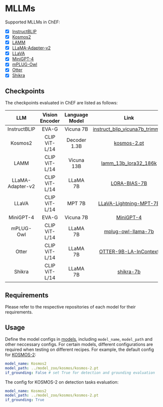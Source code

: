 # MLLMs


Supported MLLMs in ChEF:

- [x] [InstructBLIP](https://github.com/salesforce/LAVIS)
- [x] [Kosmos2](https://github.com/microsoft/unilm/tree/master/kosmos-2)
- [x] [LAMM](https://github.com/OpenLAMM/LAMM)
- [x] [LLaMA-Adapter-v2](https://github.com/ml-lab/LLaMA-Adapter-2)
- [x] [LLaVA](https://github.com/haotian-liu/LLaVA)
- [x] [MiniGPT-4](https://github.com/Vision-CAIR/MiniGPT-4)
- [x] [mPLUG-Owl](https://github.com/X-PLUG/mPLUG-Owl)
- [x] [Otter](https://github.com/Luodian/Otter)
- [x] [Shikra](https://github.com/shikras/shikra)

## Checkpoints
The checkpoints evaluated in ChEF are listed as follows: 

| LLM              | Vision Encoder | Language Model | Link                                                              |
| :--------:       | :--------:     | :------------: | :---------------------------------------------------------------: |
| InstructBLIP     | EVA-G          |    Vicuna 7B   | [instruct_blip_vicuna7b_trimmed](https://storage.googleapis.com/sfr-vision-language-research/LAVIS/models/InstructBLIP/instruct_blip_vicuna7b_trimmed.pth) |
| Kosmos2          | CLIP ViT-L/14  |  Decoder 1.3B  | [kosmos-2.pt](https://conversationhub.blob.core.windows.net/beit-share-public/kosmos-2/kosmos-2.pt?sv=2021-10-04&st=2023-06-08T11%3A16%3A02Z&se=2033-06-09T11%3A16%3A00Z&sr=c&sp=r&sig=N4pfCVmSeq4L4tS8QbrFVsX6f6q844eft8xSuXdxU48%3D) |
| LAMM             | CLIP ViT-L/14  |  Vicuna 13B    | [lamm_13b_lora32_186k](https://huggingface.co/openlamm/lamm_13b_lora32_186k) |
| LLaMA-Adapter-v2 | CLIP ViT-L/14  |    LLaMA 7B    | [LORA-BIAS-7B](https://github.com/ml-lab/LLaMA-Adapter-2) |
| LLaVA            | CLIP ViT-L/14  |    MPT 7B      | [LLaVA-Lightning-MPT-7B](https://huggingface.co/liuhaotian/LLaVA-Lightning-MPT-7B-preview) |
| MiniGPT-4        | EVA-G          |   Vicuna 7B    | [MiniGPT-4](https://huggingface.co/Vision-CAIR/MiniGPT-4) |
| mPLUG-Owl        | CLIP ViT-L/14  |    LLaMA 7B    | [mplug-owl-llama-7b](https://huggingface.co/MAGAer13/mplug-owl-llama-7b) |
| Otter            | CLIP ViT-L/14  |    LLaMA 7B    | [OTTER-9B-LA-InContext](https://huggingface.co/luodian/OTTER-Image-LLaMA7B-LA-InContext) |
| Shikra           | CLIP ViT-L/14  |    LLaMA 7B    | [shikra-7b](https://huggingface.co/shikras/shikra-7b-delta-v1) |

## Requirements
Please refer to the respective repositories of each model for their requirements.

## Usage
Define the model configs in [models](../../config/ChEF/models/), including `model_name`, `model_path` and other neccessary configs. For certain models, different configurations are required when testing on different recipes. For example, the default config for [KOSMOS-2](../../config/ChEF/models/kosmos2.yaml):
```yaml
model_name: Kosmos2
model_path: ../model_zoo/kosmos/kosmos-2.pt
if_grounding: False # set True for detection and grounding evaluation
``` 
The config for KOSMOS-2 on detection tasks evaluation:
```yaml
model_name: Kosmos2
model_path: ../model_zoo/kosmos/kosmos-2.pt
if_grounding: True
``` 